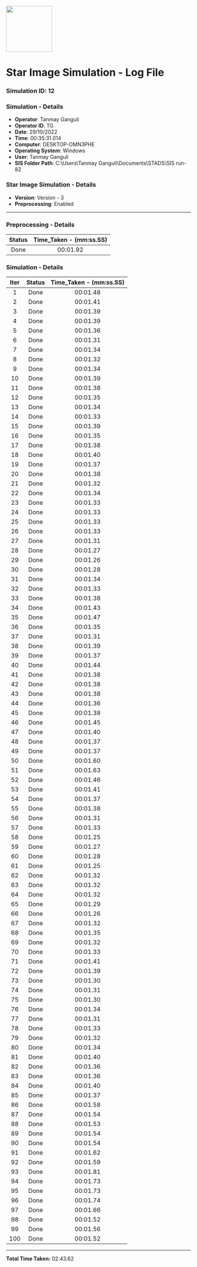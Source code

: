 [<img src="https://www.aero.iitb.ac.in/satlab/images/IITBSSP2019.png" width="125"/>](image.png)

# Star Image Simulation - Log File

### Simulation ID: 12

### Simulation - Details
* **Operator**: Tanmay Ganguli
* **Operator ID**: TG
* **Date**: 29/10/2022
* **Time**: 00:35:31.014
* **Computer**: DESKTOP-OMN3PHE
* **Operating System**: Windows
* **User**: Tanmay Ganguli
* **SIS Folder Path**: C:\Users\Tanmay Ganguli\Documents\STADS\SIS run-82

### Star Image Simulation - Details
* **Version**: Version - 3
* **Preprocessing**: Enabled

---

### Preprocessing - Details

|Status|Time_Taken - (mm:ss.SS)
|:---:|:---:|
|Done|00:01.92|

### Simulation - Details

|Iter|Status|Time_Taken - (mm:ss.SS)|
|:---:|:---:|:---:|
|1|Done|00:01.48|
|2|Done|00:01.41|
|3|Done|00:01.39|
|4|Done|00:01.39|
|5|Done|00:01.36|
|6|Done|00:01.31|
|7|Done|00:01.34|
|8|Done|00:01.32|
|9|Done|00:01.34|
|10|Done|00:01.39|
|11|Done|00:01.38|
|12|Done|00:01.35|
|13|Done|00:01.34|
|14|Done|00:01.33|
|15|Done|00:01.39|
|16|Done|00:01.35|
|17|Done|00:01.38|
|18|Done|00:01.40|
|19|Done|00:01.37|
|20|Done|00:01.38|
|21|Done|00:01.32|
|22|Done|00:01.34|
|23|Done|00:01.33|
|24|Done|00:01.33|
|25|Done|00:01.33|
|26|Done|00:01.33|
|27|Done|00:01.31|
|28|Done|00:01.27|
|29|Done|00:01.26|
|30|Done|00:01.28|
|31|Done|00:01.34|
|32|Done|00:01.33|
|33|Done|00:01.38|
|34|Done|00:01.43|
|35|Done|00:01.47|
|36|Done|00:01.35|
|37|Done|00:01.31|
|38|Done|00:01.39|
|39|Done|00:01.37|
|40|Done|00:01.44|
|41|Done|00:01.38|
|42|Done|00:01.38|
|43|Done|00:01.38|
|44|Done|00:01.36|
|45|Done|00:01.38|
|46|Done|00:01.45|
|47|Done|00:01.40|
|48|Done|00:01.37|
|49|Done|00:01.37|
|50|Done|00:01.60|
|51|Done|00:01.63|
|52|Done|00:01.46|
|53|Done|00:01.41|
|54|Done|00:01.37|
|55|Done|00:01.38|
|56|Done|00:01.31|
|57|Done|00:01.33|
|58|Done|00:01.25|
|59|Done|00:01.27|
|60|Done|00:01.28|
|61|Done|00:01.25|
|62|Done|00:01.32|
|63|Done|00:01.32|
|64|Done|00:01.32|
|65|Done|00:01.29|
|66|Done|00:01.26|
|67|Done|00:01.32|
|68|Done|00:01.35|
|69|Done|00:01.32|
|70|Done|00:01.33|
|71|Done|00:01.41|
|72|Done|00:01.39|
|73|Done|00:01.30|
|74|Done|00:01.31|
|75|Done|00:01.30|
|76|Done|00:01.34|
|77|Done|00:01.31|
|78|Done|00:01.33|
|79|Done|00:01.32|
|80|Done|00:01.34|
|81|Done|00:01.40|
|82|Done|00:01.36|
|83|Done|00:01.36|
|84|Done|00:01.40|
|85|Done|00:01.37|
|86|Done|00:01.58|
|87|Done|00:01.54|
|88|Done|00:01.53|
|89|Done|00:01.54|
|90|Done|00:01.54|
|91|Done|00:01.62|
|92|Done|00:01.59|
|93|Done|00:01.81|
|94|Done|00:01.73|
|95|Done|00:01.73|
|96|Done|00:01.74|
|97|Done|00:01.66|
|98|Done|00:01.52|
|99|Done|00:01.56|
|100|Done|00:01.52|

---

**Total Time Taken:** 02:43.62
